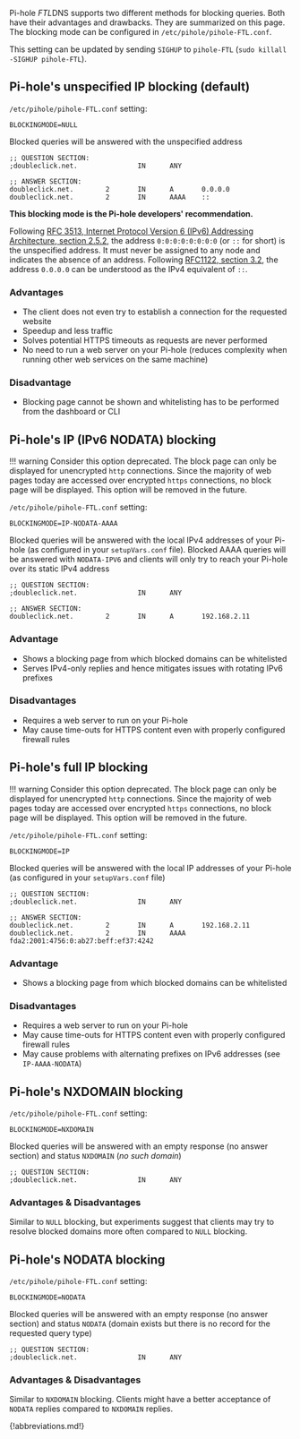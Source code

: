 Pi-hole *FTL*DNS supports two different methods for blocking queries. Both have their advantages and drawbacks. They are summarized on this page. The blocking mode can be configured in `/etc/pihole/pihole-FTL.conf`.

This setting can be updated by sending `SIGHUP` to `pihole-FTL` (`sudo killall -SIGHUP pihole-FTL`).

## Pi-hole's unspecified IP blocking (default)

`/etc/pihole/pihole-FTL.conf` setting:

```
BLOCKINGMODE=NULL
```

Blocked queries will be answered with the unspecified address

```
;; QUESTION SECTION:
;doubleclick.net.               IN      ANY

;; ANSWER SECTION:
doubleclick.net.        2       IN      A       0.0.0.0
doubleclick.net.        2       IN      AAAA    ::
```

**This blocking mode is the Pi-hole developers' recommendation.**

Following [RFC 3513, Internet Protocol Version 6 (IPv6) Addressing Architecture, section 2.5.2](https://tools.ietf.org/html/rfc3513#section-2.5.2), the address `0:0:0:0:0:0:0:0` (or `::` for short) is the unspecified address. It must never be assigned to any node and indicates the absence of an address. Following [RFC1122, section 3.2](https://tools.ietf.org/html/rfc1122#section-3.2), the address `0.0.0.0` can be understood as the IPv4 equivalent of `::`.

### Advantages

- The client does not even try to establish a connection for the requested website
- Speedup and less traffic
- Solves potential HTTPS timeouts as requests are never performed
- No need to run a web server on your Pi-hole (reduces complexity when running other web services on the same machine)

### Disadvantage

- Blocking page cannot be shown and whitelisting has to be performed from the dashboard or CLI

## Pi-hole's IP (IPv6 NODATA) blocking

!!! warning
    Consider this option deprecated. The block page can only be displayed for unencrypted `http` connections. Since the majority of web pages today are accessed over encrypted `https` connections, no block page will be displayed. This option will be removed in the future.

`/etc/pihole/pihole-FTL.conf` setting:

```
BLOCKINGMODE=IP-NODATA-AAAA
```

Blocked queries will be answered with the local IPv4 addresses of your Pi-hole (as configured in your `setupVars.conf` file). Blocked AAAA queries will be answered with `NODATA-IPV6` and clients will only try to reach your Pi-hole over its static IPv4 address

```
;; QUESTION SECTION:
;doubleclick.net.               IN      ANY

;; ANSWER SECTION:
doubleclick.net.        2       IN      A       192.168.2.11
```

### Advantage

- Shows a blocking page from which blocked domains can be whitelisted
- Serves IPv4-only replies and hence mitigates issues with rotating IPv6 prefixes

### Disadvantages

- Requires a web server to run on your Pi-hole
- May cause time-outs for HTTPS content even with properly configured firewall rules

## Pi-hole's full IP blocking

!!! warning
    Consider this option deprecated. The block page can only be displayed for unencrypted `http` connections. Since the majority of web pages today are accessed over encrypted `https` connections, no block page will be displayed. This option will be removed in the future.

`/etc/pihole/pihole-FTL.conf` setting:

```
BLOCKINGMODE=IP
```

Blocked queries will be answered with the local IP addresses of your Pi-hole (as configured in your `setupVars.conf` file)

```
;; QUESTION SECTION:
;doubleclick.net.               IN      ANY

;; ANSWER SECTION:
doubleclick.net.        2       IN      A       192.168.2.11
doubleclick.net.        2       IN      AAAA    fda2:2001:4756:0:ab27:beff:ef37:4242
```

### Advantage

- Shows a blocking page from which blocked domains can be whitelisted

### Disadvantages

- Requires a web server to run on your Pi-hole
- May cause time-outs for HTTPS content even with properly configured firewall rules
- May cause problems with alternating prefixes on IPv6 addresses (see `IP-AAAA-NODATA`)

## Pi-hole's NXDOMAIN blocking

`/etc/pihole/pihole-FTL.conf` setting:

```
BLOCKINGMODE=NXDOMAIN
```

Blocked queries will be answered with an empty response (no answer section) and status `NXDOMAIN` (*no such domain*)

```
;; QUESTION SECTION:
;doubleclick.net.               IN      ANY
```

### Advantages & Disadvantages

Similar to `NULL` blocking, but experiments suggest that clients may try to resolve blocked domains more often compared to `NULL` blocking.

## Pi-hole's NODATA blocking

`/etc/pihole/pihole-FTL.conf` setting:

```
BLOCKINGMODE=NODATA
```

Blocked queries will be answered with an empty response (no answer section) and status `NODATA` (domain exists but there is no record for the requested query type)

```
;; QUESTION SECTION:
;doubleclick.net.               IN      ANY
```

### Advantages & Disadvantages

Similar to `NXDOMAIN` blocking. Clients might have a better acceptance of `NODATA` replies compared to `NXDOMAIN` replies.

{!abbreviations.md!}
